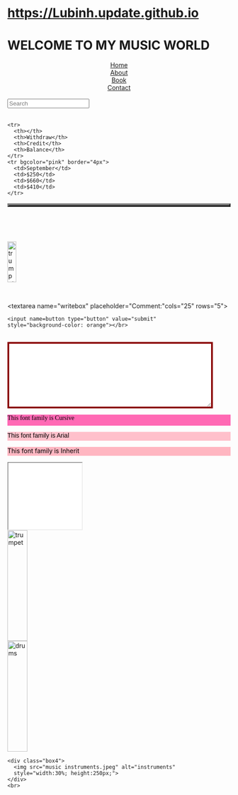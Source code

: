 # https://Lubinh.update.github.io
<!DOCTYPE html>
<html lang="en" dir="ltr">
  <head>
    <meta charset="utf-8">
    <title>Harrison's Assignment 2</title>
    <link rel="stylesheet" href="C3 EDL stylesheet.css">
  </head>
<body>
  <h1> WELCOME TO MY MUSIC WORLD</h1>
<center>
  <div class="topnav">
    <a href="https://www.google.com">Home</a><br>
    <a href="https://www.google.com">About</a><br>
    <a href="https://www.google.com">Book</a><br>
    <a href="https://www.google.com">Contact</a>
  </div>
</center>

  <div class="searchbar">
    <br>
    <input type="text" placeholder="Search"></br>
  </div><br>
  <div class="table">
  <table bgcolor="yellow" border="4px">

    <tr>
      <th></th>
      <th>Withdraw</th>
      <th>Credit</th>
      <th>Balance</th>
    </tr>
    <tr bgcolor="pink" border="4px">
      <td>September</td>
      <td>$250</td>
      <td>$660</td>
      <td>$410</td>
    </tr>
  </div>

</table></br>


  <br><div class="box1">
    <img src="trumpet img.jpeg" alt="trumpet"
    style="width:20%; height:92px;"></br>

</div>

  <br><div class="writebox">
    <textarea name="writebox" placeholder="Comment:"cols="25" rows="5"></textarea>


    <input name=button type="button" value="submit"
    style="background-color: orange"></br>
</div>

<br><textarea name="comments" id="comments" style="width:92%;padding:2%;
height:150px;border:4px solid darkred;"></textarea></br>

<div class="fontfamily1">
<p style="color: black; background-color: hotpink;
height: 25px;font-family:cursive"> This font family is Cursive</p>
<p style="color: black; background-color: pink;
height: 20px;font-family: arial;"> This font family is Arial</p>
<p style="color: black; background-color: lightpink;
height: 20px;font-family: inherit;">This font family is Inherit</p>
</div>

<iframe src="C3 EDL assignment 1 .html" style="width:33%;height:
150px;"></iframe>

<div class="box2">
  <img src="trumpet img.jpeg" alt="trumpet"
  style="width:30%; height:250px;">

</div>

  <div class="box3">
    <img src="her drums.jpeg" alt="drums"
    style="width:30%; height:250px;">
  </div>

    <div class="box4">
      <img src="music instruments.jpeg" alt="instruments"
      style="width:30%; height:250px;">
    </div>
    <br>





</body>
</html>

